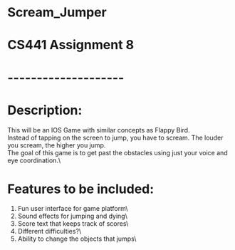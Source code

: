 # Scream_Jumper
# CS441 Assignment 8
# --------------------
# Description:
This will be an IOS Game with similar concepts as Flappy Bird.\
Instead of tapping on the screen to jump, you have to scream. The louder you scream, the higher you jump.\
The goal of this game is to get past the obstacles using just your voice and eye coordination.\
# Features to be included:
1) Fun user interface for game platform\
2) Sound effects for jumping and dying\
3) Score text that keeps track of scores\
4) Different difficulties?\
5) Ability to change the objects that jumps\